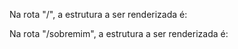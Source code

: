 Na rota "/", a estrutura a ser renderizada é:

<PagianaPadrao>
    <Inicio />    
</PagianaPadrao>

Na rota "/sobremim", a estrutura a ser renderizada é:

<PagianaPadrao>
    <SobreMim />    
</PagianaPadrao>
